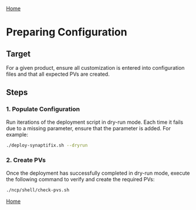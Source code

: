 [Home](../index.md)
# Preparing Configuration 

## Target  
For a given product, ensure all customization is entered into configuration files and that all expected PVs are created.

## Steps  

### 1. Populate Configuration  
Run iterations of the deployment script in dry-run mode. Each time it fails due to a missing parameter, ensure that the parameter is added. For example:  

```sh
./deploy-synaptifix.sh --dryrun
```

### 2. Create PVs  
Once the deployment has successfully completed in dry-run mode, execute the following command to verify and create the required PVs:  

```sh
./ncp/shell/check-pvs.sh
```

[Home](../index.md)
